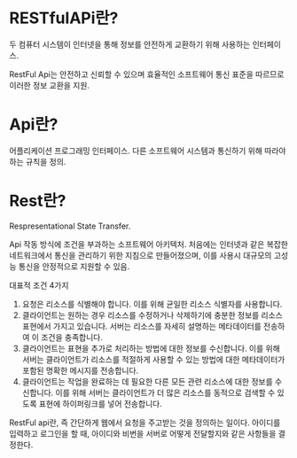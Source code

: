 # RESTfulAPi란?

두 컴퓨터 시스템이 인터넷을 통해 정보를 안전하게 교환하기 위해 사용하는 인터페이스.

RestFul Api는 안전하고 신뢰할 수 있으며 효율적인 소프트웨어 통신 표준을 따르므로 이러한 정보 교환을 지원.

# Api란?

어플리케이션 프로그래밍 인터페이스. 다른 소프트웨어 시스템과 통신하기 위해 따라야 하는 규칙을 정의.

# Rest란?

Respresentational State Transfer.

Api 작동 방식에 조건을 부과하는 소프트웨어 아키텍처. 처음에는 인터넷과 같은 복잡한 네트워크에서 통신을 관리하기 위한 지침으로 만들어졌으며, 이를 사용시 대규모의 고성능 통신을 안정적으로 지원할 수 있음.

대표적 조건 4가지

1. 요청은 리소스를 식별해야 합니다. 이를 위해 균일한 리소스 식별자를 사용합니다.
2. 클라이언트는 원하는 경우 리소스를 수정하거나 삭제하기에 충분한 정보를 리소스 표현에서 가지고 있습니다. 서버는 리소스를 자세히 설명하는 메타데이터를 전송하여 이 조건을 충족합니다.
3. 클라이언트는 표현을 추가로 처리하는 방법에 대한 정보를 수신합니다. 이를 위해 서버는 클라이언트가 리소스를 적절하게 사용할 수 있는 방법에 대한 메타데이터가 포함된 명확한 메시지를 전송합니다.
4. 클라이언트는 작업을 완료하는 데 필요한 다른 모든 관련 리소스에 대한 정보를 수신합니다. 이를 위해 서버는 클라이언트가 더 많은 리소스를 동적으로 검색할 수 있도록 표현에 하이퍼링크를 넣어 전송합니다.

RestFul api란, 즉 간단하게 웹에서 요청을 주고받는 것을 정의하는 일이다. 아이디를 입력하고 로그인을 할 때, 아이디와 비번을 서버로 어떻게 전달할지와 같은 사항들을 결정한다.
